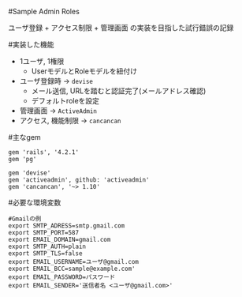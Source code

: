 #Sample Admin Roles

ユーザ登録 + アクセス制限 + 管理画面 の実装を目指した試行錯誤の記録

#実装した機能

* 1ユーザ, 1権限
    - UserモデルとRoleモデルを紐付け
* ユーザ登録時 -> `devise`
    - メール送信, URLを踏むと認証完了(メールアドレス確認)
    - デフォルトroleを設定
* 管理画面 -> `ActiveAdmin`
* アクセス, 機能制限 -> `cancancan`

#主なgem

```
gem 'rails', '4.2.1'
gem 'pg'

gem 'devise'
gem 'activeadmin', github: 'activeadmin'
gem 'cancancan', '~> 1.10'
```

#必要な環境変数

```
#Gmailの例
export SMTP_ADRESS=smtp.gmail.com
export SMTP_PORT=587
export EMAIL_DOMAIN=gmail.com
export SMTP_AUTH=plain
export SMTP_TLS=false
export EMAIL_USERNAME=ユーザ@gmail.com
export EMAIL_BCC=sample@example.com'
export EMAIL_PASSWORD=パスワード
export EMAIL_SENDER='送信者名 <ユーザ@gmail.com>'
```
